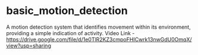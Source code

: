 # basic_motion_detection
A motion detection system that identifies movement within its environment, providing a simple indication of activity. Video Link - https://drive.google.com/file/d/1e0TlR2KZ3cmpoFHICwrk13nwGdU0OmqX/view?usp=sharing
